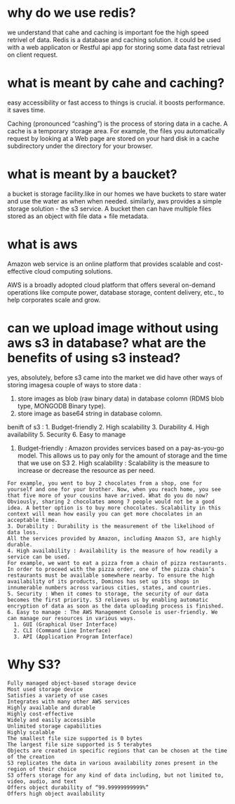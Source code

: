 # why do we use redis?
we understand that cahe and caching is important foe the high speed retrivel of data. Redis is a database and caching solution. it could be used with a web applicaton or Restful api app for storing some data fast retrieval on client request.

# what is meant by cahe and caching?
easy accessibility or fast access to things is crucial. it boosts performance. it saves time.

Caching (pronounced “cashing”) is the process of storing data in a cache. A cache is a temporary storage area. For example, the files you automatically request by looking at a Web page are stored on your hard disk in a cache subdirectory under the directory for your browser.

# what is meant by a baucket?
a bucket is storage facility.like in our homes we have buckets to stare water and use the water as when when needed.
similarly, aws provides a simple storage solution - the s3 service. A bucket then can have multiple files stored as an object with file data + file metadata.


# what is aws
Amazon web service is an online platform that provides scalable and cost-effective cloud computing solutions.

AWS is a broadly adopted cloud platform that offers several on-demand operations like compute power, database storage, content delivery, etc., to help corporates scale and grow.

# can we upload image without using aws s3 in database? what are the benefits of using s3 instead?
yes, absolutely, before s3 came into the market we did have other ways of storing imagesa couple of ways to store data :
1. store images as blob (raw binary data) in database colomn (RDMS blob type, MONGODB Binary type).
2. store image as base64 string in database colomn.

benift of s3 : 
    1. Budget-friendly
    2. High scalability
    3. Durability
    4. High availability
    5. Security
    6. Easy to manage
<!-- 1. S3 stands for “Simple Storage Service.” As the name suggests, S3 is a service provided by AWS for simplified storage. -->
   1. Budget-friendly : Amazon provides services based on a pay-as-you-go model. This allows us to pay only for the amount of storage and the time that we use on S3
    2. High scalability : Scalability is the measure to increase or decrease the resource as per need.

    For example, you went to buy 2 chocolates from a shop, one for yourself and one for your brother. Now, when you reach home, you see that five more of your cousins have arrived. What do you do now? Obviously, sharing 2 chocolates among 7 people would not be a good idea. A better option is to buy more chocolates. Scalability in this context will mean how easily you can get more chocolates in an acceptable time.
    3. Durability : Durability is the measurement of the likelihood of data loss.
    All the services provided by Amazon, including Amazon S3, are highly durable.
    4. High availability : Availability is the measure of how readily a service can be used.
    For example, we want to eat a pizza from a chain of pizza restaurants. In order to proceed with the pizza order, one of the pizza chain’s restaurants must be available somewhere nearby. To ensure the high availability of its products, Dominos has set up its shops in innumerable numbers across various cities, states, and countries.
    5. Security : When it comes to storage, the security of our data becomes the first priority. S3 relieves us by enabling automatic encryption of data as soon as the data uploading process is finished.
    6. Easy to manage : The AWS Management Console is user-friendly. We can manage our resources in various ways.
      1. GUI (Graphical User Interface)
      2. CLI (Command Line Interface)
      3. API (Application Program Interface)







# Why S3?

    Fully managed object-based storage device
    Most used storage device
    Satisfies a variety of use cases
    Integrates with many other AWS services
    Highly available and durable
    Highly cost-effective
    Widely and easily accessible
    Unlimited storage capabilities
    Highly scalable
    The smallest file size supported is 0 bytes
    The largest file size supported is 5 terabytes
    Objects are created in specific regions that can be chosen at the time of the creation
    S3 replicates the data in various availability zones present in the region of their choice
    S3 offers storage for any kind of data including, but not limited to, video, audio, and text
    Offers object durability of “99.99999999999%”
    Offers high object availability

